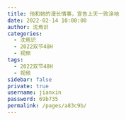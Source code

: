 ```yaml
---
title: 他和她的漫长情事，宣告上天一败涂地
date: 2022-02-14 10:00:00
author: 沈焉识
categories: 
  - 沈焉识
  - 2022双节48H
  - 视频
tags: 
  - 2022双节48H
  - 视频
sidebar: false
private: true
username: jianxin
password: 69b735
permalink: /pages/a83c9b/
---
```


<!-- <iframeComp ihtml="https://player.bilibili.com/player.html?aid=&cid=&page=1&danmaku=1&high_quality=1"></iframeComp> -->
